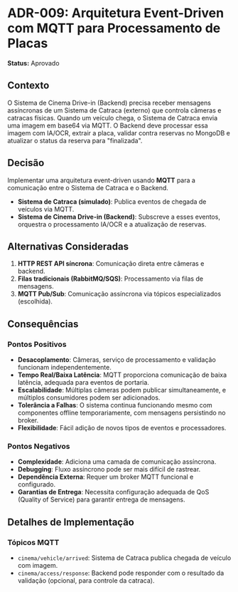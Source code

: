 # ADR-009: Arquitetura Event-Driven com MQTT para Processamento de Placas

**Status:** Aprovado

## Contexto

O Sistema de Cinema Drive-in (Backend) precisa receber mensagens assíncronas de um Sistema de Catraca (externo) que controla câmeras e catracas físicas. Quando um veículo chega, o Sistema de Catraca envia uma imagem em base64 via MQTT. O Backend deve processar essa imagem com IA/OCR, extrair a placa, validar contra reservas no MongoDB e atualizar o status da reserva para "finalizada".

## Decisão

Implementar uma arquitetura event-driven usando **MQTT** para a comunicação entre o Sistema de Catraca e o Backend.
-   **Sistema de Catraca (simulado)**: Publica eventos de chegada de veículos via MQTT.
-   **Sistema de Cinema Drive-in (Backend)**: Subscreve a esses eventos, orquestra o processamento IA/OCR e a atualização de reservas.

## Alternativas Consideradas

1.  **HTTP REST API síncrona**: Comunicação direta entre câmeras e backend.
2.  **Filas tradicionais (RabbitMQ/SQS)**: Processamento via filas de mensagens.
3.  **MQTT Pub/Sub**: Comunicação assíncrona via tópicos especializados (escolhida).

## Consequências

### Pontos Positivos

-   **Desacoplamento**: Câmeras, serviço de processamento e validação funcionam independentemente.
-   **Tempo Real/Baixa Latência**: MQTT proporciona comunicação de baixa latência, adequada para eventos de portaria.
-   **Escalabilidade**: Múltiplas câmeras podem publicar simultaneamente, e múltiplos consumidores podem ser adicionados.
-   **Tolerância a Falhas**: O sistema continua funcionando mesmo com componentes offline temporariamente, com mensagens persistindo no broker.
-   **Flexibilidade**: Fácil adição de novos tipos de eventos e processadores.

### Pontos Negativos

-   **Complexidade**: Adiciona uma camada de comunicação assíncrona.
-   **Debugging**: Fluxo assíncrono pode ser mais difícil de rastrear.
-   **Dependência Externa**: Requer um broker MQTT funcional e configurado.
-   **Garantias de Entrega**: Necessita configuração adequada de QoS (Quality of Service) para garantir entrega de mensagens.

## Detalhes de Implementação

### Tópicos MQTT
-   `cinema/vehicle/arrived`: Sistema de Catraca publica chegada de veículo com imagem.
-   `cinema/access/response`: Backend pode responder com o resultado da validação (opcional, para controle da catraca).